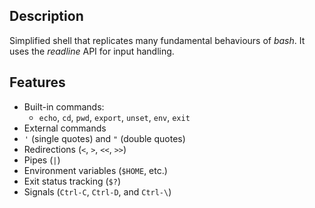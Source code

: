 ## Description
Simplified shell that replicates many fundamental behaviours of *bash*.
It uses the *readline* API for input handling.

## Features
- Built-in commands:
	- `echo`, `cd`, `pwd`, `export`, `unset`, `env`, `exit`
- External commands
- `'` (single quotes) and `"` (double quotes)
- Redirections (`<`, `>`, `<<`, `>>`)
- Pipes (`|`)
- Environment variables (`$HOME`, etc.)
- Exit status tracking (`$?`)
- Signals (`Ctrl-C`, `Ctrl-D`, and `Ctrl-\`)
